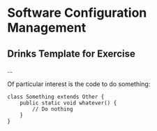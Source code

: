 # Software Configuration Management #

## Drinks Template for Exercise ###

...

Of particular interest is the
  code to do something:

```
class Something extends Other {
    public static void whatever() {
        // Do nothing
    }
}
```